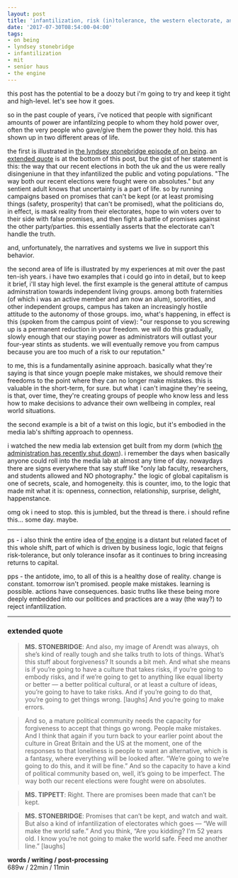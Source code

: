 ```yaml
---
layout: post
title: 'infantilization, risk (in)tolerance, the western electorate, and mit'
date: '2017-07-30T08:54:00-04:00'
tags:
- on being
- lyndsey stonebridge
- infantilization
- mit
- senior haus
- the engine
--- 
```

this post has the potential to be a doozy but i'm going to try and keep it tight and high-level. let's see how it goes.

so in the past couple of years, i've noticed that people with significant amounts of power are infantilzing people to whom they hold power over, often the very people who gave/give them the power they hold. this has shown up in two different areas of life. 

the first is illustrated in [the lyndsey stonebridge episode of on being](https://onbeing.org/programs/lyndsey-stonebridge-thinking-and-friendship-in-dark-times-hannah-arendt-for-now/). an [extended quote](#extended-quote) is at the bottom of this post, but the gist of her statement is this: the way that our recent elections in both the uk and the us were really disingeniune in that they infantilized the public and voting populations. "The way both our recent elections were fought were on absolutes." but any sentient adult knows that uncertainty is a part of life. so by running campaigns based on promises that can't be kept (or at least promising things (safety, prosperity) that can't be promised), what the politicians do, in effect, is mask reality from their electorates, hope to win voters over to their side with false promises, and then fight a battle of promises against the other party/parties. this essentially asserts that the electorate can't handle the truth.

and, unfortunately, the narratives and systems we live in support this behavior. 

the second area of life is illustrated by my experiences at mit over the past ten-ish years. i have two examples that i could go into in detail, but to keep it brief, i'll stay high level. the first example is the general attitute of campus adminstration towards independent living groups. among both fraternities (of which i was an active member and am now an alum), sororities, and other independent groups, campus has taken an increasingly hostile attitude to the autonomy of those groups. imo, what's happening, in effect is this (spoken from the campus point of view): "our response to you screwing up is a permanent reduction in your freedom. we will do this gradually, slowly enough that our staying power as administrators will outlast your four-year stints as students. we will eventually remove you from campus because you are too much of a risk to our reputation." 

to me, this is a fundamentally asinine approach. basically what they're saying is that since yougn poeple make mistakes, we should remove their freedoms to the point where they can no longer make mistakes. this is valuable in the short-term, for sure. but what i can't imagine they're seeing, is that, over time, they're creating groups of people who know less and less how to make decisions to advance their own wellbeing in complex, real world situations. 

the second example is a bit of a twist on this logic, but it's embodied in the media lab's shifting approach to openness. 

i watched the new media lab extension get built from my dorm (which [the administration has recently shut down](https://www.theatlantic.com/education/archive/2017/06/the-fall-of-mits-counter-culture-dorm/532074/)). i remember the days when basically anyone could roll into the media lab at almost any time of day. nowaydays there are signs everywhere that say stuff like "only lab faculty, researchers, and students allowed and NO photography." the logic of global capitalism is one of secrets, scale, and homogeneity. this is counter, imo, to the logic that made mit what it is: openness, connection, relationship, surprise, delight, happenstance. 

omg ok i need to stop. this is jumbled, but the thread is there. i should refine this... some day. maybe.

---

ps - i also think the entire idea of [the engine](www.engine.xyz/) is a distant but related facet of this whole shift, part of which is driven by business logic, logic that feigns risk-tolerance, but only tolerance insofar as it continues to bring increasing returns to capital. 

pps - the antidote, imo, to all of this is a healthy dose of reality. change is constant. tomorrow isn't promised. people make mistakes. learning is possible. actions have consequences. basic truths like these being more deeply embedded into our politices and practices are a way (the way?) to reject infantilization.

---

### extended quote

> **MS. STONEBRIDGE**: And also, my image of Arendt was always, oh she’s kind of really tough and she talks truth to lots of things. What’s this stuff about forgiveness? It sounds a bit meh. And what she means is if you’re going to have a culture that takes risks, if you’re going to embody risks, and if we’re going to get to anything like equal liberty or better — a better political cultural, or at least a culture of ideas, you’re going to have to take risks. And if you’re going to do that, you’re going to get things wrong. [laughs] And you’re going to make errors.

> And so, a mature political community needs the capacity for forgiveness to accept that things go wrong. People make mistakes. And I think that again if you turn back to your earlier point about the culture in Great Britain and the US at the moment, one of the responses to that loneliness is people to want an alternative, which is a fantasy, where everything will be looked after. “We’re going to we’re going to do this, and it will be fine.” And so the capacity to have a kind of political community based on, well, it’s going to be imperfect. The way both our recent elections were fought were on absolutes.

> **MS. TIPPETT**: Right. There are promises been made that can’t be kept.

> **MS. STONEBRIDGE**: Promises that can’t be kept, and watch and wait. But also a kind of infantilization of electorates which goes — “We will make the world safe.” And you think, “Are you kidding? I’m 52 years old. I know you’re not going to make the world safe. Feed me another line.” [laughs]


<!-- hyperlink bank -->

**words / writing / post-processing**  
689w / 22min / 11min